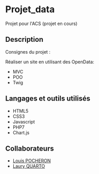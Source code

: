 # Projet_data
Projet pour l'ACS (projet en cours)

## Description  
Consignes du projet : 

Réaliser un site en utilisant des OpenData:
* MVC
* POO
* Twig

## Langages et outils utilisés 
* HTML5
* CSS3
* Javascript
* PHP7
* Chart.js

## Collaborateurs
* [Louis POCHERON](https://github.com/louispocheron)
* [Laury QUARTO](https://github.com/Lauryq)

